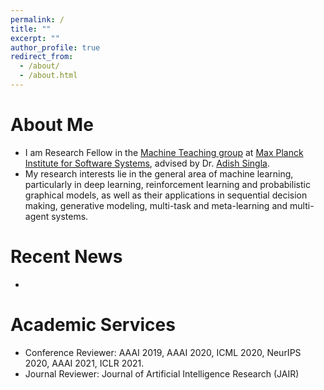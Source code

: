```yaml
---
permalink: /
title: ""
excerpt: ""
author_profile: true
redirect_from: 
  - /about/
  - /about.html
---
```


# About Me
* I am Research Fellow in the [Machine Teaching group](https://machineteaching.mpi-sws.org/adishsingla.html) at [Max Planck Institute for Software Systems](https://www.mpi-sws.org/), advised by Dr. [Adish Singla](https://machineteaching.mpi-sws.org/adishsingla.html). 
* My research interests lie in the general area of machine learning, particularly in deep learning, reinforcement learning and probabilistic graphical models, as well as their applications in sequential decision making, generative modeling, multi-task and meta-learning and multi-agent systems.

# Recent News
* 

# Academic Services
* Conference Reviewer: AAAI 2019, AAAI 2020, ICML 2020, NeurIPS 2020, AAAI 2021, ICLR 2021.
* Journal Reviewer: Journal of Artificial Intelligence Research (JAIR)
